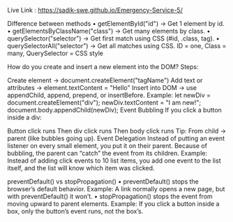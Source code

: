 Live Link : https://sadik-swe.github.io/Emergency-Service-5/

Difference between methods • getElementById("id") → Get 1 element by id. • getElementsByClassName("class") → Get many elements by class. • querySelector("selector") → Get first match using CSS (#id, .class, tag). • querySelectorAll("selector") → Get all matches using CSS. ID = one, Class = many, QuerySelector = CSS style

How do you create and insert a new element into the DOM? Steps:

Create element → document.createElement("tagName")
Add text or attributes → element.textContent = "Hello"
Insert into DOM → use appendChild, append, prepend, or insertBefore. Example: let newDiv = document.createElement("div"); newDiv.textContent = "I am new!"; document.body.appendChild(newDiv);
Event Bubbling If you click a button inside a div:

Button click runs
Then div click runs
Then body click runs Tip: From child → parent (like bubbles going up).
Event Delegation Instead of putting an event listener on every small element, you put it on their parent. Because of bubbling, the parent can “catch” the event from its children. Example: Instead of adding click events to 10 list items, you add one event to the list itself, and the list will know which item was clicked.

preventDefault() vs stopPropagation() • preventDefault() stops the browser’s default behavior. Example: A link normally opens a new page, but with preventDefault() it won’t. • stopPropagation() stops the event from moving upward to parent elements. Example: If you click a button inside a box, only the button’s event runs, not the box’s.